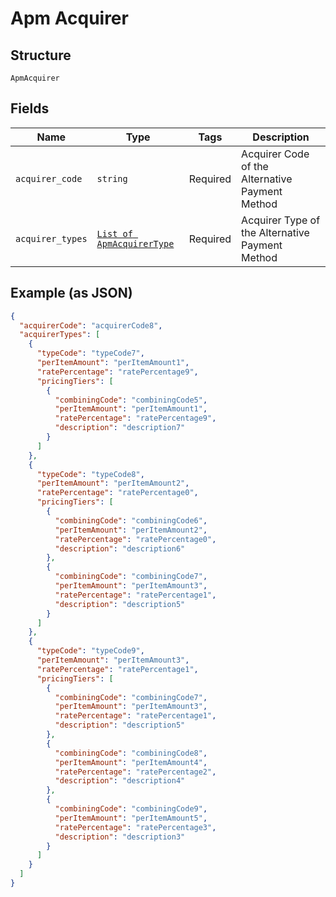 
# Apm Acquirer

## Structure

`ApmAcquirer`

## Fields

| Name | Type | Tags | Description |
|  --- | --- | --- | --- |
| `acquirer_code` | `string` | Required | Acquirer Code of the Alternative Payment Method |
| `acquirer_types` | [`List of ApmAcquirerType`](../../doc/models/apm-acquirer-type.md) | Required | Acquirer Type of the Alternative Payment Method |

## Example (as JSON)

```json
{
  "acquirerCode": "acquirerCode8",
  "acquirerTypes": [
    {
      "typeCode": "typeCode7",
      "perItemAmount": "perItemAmount1",
      "ratePercentage": "ratePercentage9",
      "pricingTiers": [
        {
          "combiningCode": "combiningCode5",
          "perItemAmount": "perItemAmount1",
          "ratePercentage": "ratePercentage9",
          "description": "description7"
        }
      ]
    },
    {
      "typeCode": "typeCode8",
      "perItemAmount": "perItemAmount2",
      "ratePercentage": "ratePercentage0",
      "pricingTiers": [
        {
          "combiningCode": "combiningCode6",
          "perItemAmount": "perItemAmount2",
          "ratePercentage": "ratePercentage0",
          "description": "description6"
        },
        {
          "combiningCode": "combiningCode7",
          "perItemAmount": "perItemAmount3",
          "ratePercentage": "ratePercentage1",
          "description": "description5"
        }
      ]
    },
    {
      "typeCode": "typeCode9",
      "perItemAmount": "perItemAmount3",
      "ratePercentage": "ratePercentage1",
      "pricingTiers": [
        {
          "combiningCode": "combiningCode7",
          "perItemAmount": "perItemAmount3",
          "ratePercentage": "ratePercentage1",
          "description": "description5"
        },
        {
          "combiningCode": "combiningCode8",
          "perItemAmount": "perItemAmount4",
          "ratePercentage": "ratePercentage2",
          "description": "description4"
        },
        {
          "combiningCode": "combiningCode9",
          "perItemAmount": "perItemAmount5",
          "ratePercentage": "ratePercentage3",
          "description": "description3"
        }
      ]
    }
  ]
}
```


